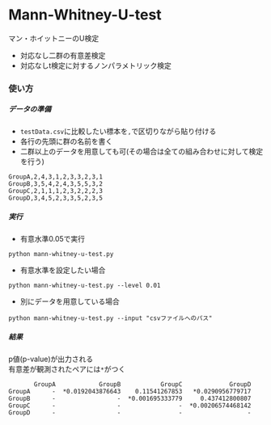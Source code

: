 # Mann-Whitney-U-test
マン・ホイットニーのU検定
- 対応なし二群の有意差検定
- 対応なしt検定に対するノンパラメトリック検定



### 使い方
##### データの準備
- `testData.csv`に比較したい標本を`,`で区切りながら貼り付ける  
- 各行の先頭に群の名前を書く
- 二群以上のデータを用意しても可(その場合は全ての組み合わせに対して検定を行う)
```
GroupA,2,4,3,1,2,3,3,2,3,1
GroupB,3,5,4,2,4,3,5,5,3,2
GroupC,2,1,1,1,2,3,2,2,2,3
GroupD,3,4,5,2,3,3,5,2,3,5
```

##### 実行
- 有意水準0.05で実行
```
python mann-whitney-u-test.py
```
- 有意水準を設定したい場合
```
python mann-whitney-u-test.py --level 0.01
```

- 別にデータを用意している場合
```
python mann-whitney-u-test.py --input "csvファイルへのパス"
```

##### 結果
p値(p-value)が出力される  
有意差が観測されたペアには`*`がつく
```
       GroupA            GroupB           GroupC             GroupD
GroupA      -  *0.0192043876643    0.11541267853   *0.0290956779717
GroupB      -                 -  *0.001695333779     0.437412800807
GroupC      -                 -                -  *0.00206574468142
GroupD      -                 -                -                  -
```
